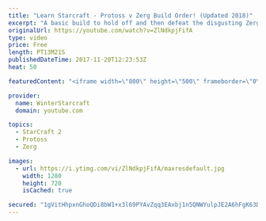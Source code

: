 ```yaml
---
title: "Learn Starcraft - Protoss v Zerg Build Order! (Updated 2018)"
excerpt: "A basic build to hold off and then defeat the disgusting Zerg! Meant for lower level players who have little direction, not for high level players looking for the dankest meta :) -- Watch live at https://www.twitch.tv/wintergaming"
originalUrl: https://youtube.com/watch?v=ZlNdkpjFifA
type: video
price: Free
length: PT13M21S
publishedDateTime: 2017-11-20T12:23:53Z
heat: 50

featuredContent: "<iframe width=\"800\" height=\"500\" frameborder=\"0\" src=\"https://www.youtube.com/embed/ZlNdkpjFifA\" allow=\"accelerometer; autoplay; encrypted-media; gyroscope; picture-in-picture\" allowfullscreen></iframe>"

provider:
  name: WinterStarcraft
  domain: youtube.com

topics:
  - StarCraft 2
  - Protoss
  - Zerg

images:
  - url: https://i.ytimg.com/vi/ZlNdkpjFifA/maxresdefault.jpg
    width: 1280
    height: 720
    isCached: true

secured: "1gVitHhpxnGhoQDi8bW1+x3l69PYAvZqq3EAxbj1n5QNWYulpJE2A6hFgK63D7IeiB1PxqJJCAaMbVNf5Qv/ZFxdlnLHnZxxocJB+XN/KG/DpmR1Q7MyHCqpFg1GXcAmNUQoRwqaGxywaH43gjceFCx/Dcjmuhf9/ztqCUzgqs/hgNcOaPKHMvdg9gcrOH8nsa+n5hMOChSaqlUFaGUIrZTpaxKhA9ZPljCSDF7/TbkBEJRuPh+bL5eM9pMxaoOQneoTlBrUQTcDsgHb0YyGYCIt/ItXu+NzKqMoiDSOMfmzWW8qekzjXWC8hkLuTcLCmbDajR9SnKonavu2NEXGtuFd+5ALk6nI9IkI2oLmeREdLd9pKPnFK3Wb8aFAB5/HfIOlHRhxT1Bcise/YTiImp/CvtWgOY9d4WluJVZur8k=;5WMSyoqfOWVuHee4sXL07Q=="
---
```


